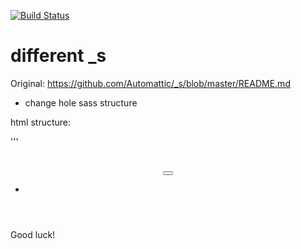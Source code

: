 [![Build Status](https://travis-ci.org/Automattic/_s.svg?branch=master)](https://travis-ci.org/Automattic/_s)

different _s
===

Original: https://github.com/Automattic/_s/blob/master/README.md

* change hole sass structure

html structure:



'''
<div id="page" class="site">
	<a class="skip-link screen-reader-text" href="#primary"></a>
	<header id="masthead" class="site-header">
		<div class="site-branding">
			<h1 class="site-title"><a href=""></a></h1>
			<p class="site-title"><a href=""></a></p>
			<p class="site-description"></p>
		</div><!-- .site-branding -->
		<nav id="site-navigation" class="main-navigation">
			<button class="menu-toggle" aria-controls="primary-menu" aria-expanded="false"></button>
			<ul>
				<li>
					<a></a>
				</li>
			</ul>
		</nav><!-- #site-navigation -->
	</header><!-- #masthead -->
	<main id="primary" class="site-main">
		<article id="post">
			<header class="entry-header">
				<h1 class="entry-title"></h1>
			</header><!-- .entry-header -->
			<div class="entry-content">
				<p></p>
			</div><!-- .entry-content -->
			<footer class="entry-footer">
				<p></p>
			</footer><!-- .entry-footer -->
		</article>
	</main><!-- #main -->
	<aside id="secondary" class="widget-area">
		<section id="%1$s" class="widget %2$s">
			<h2 class="widget-title"></h2>
		</section>
	</aside><!-- #secondary -->
	<footer id="colophon" class="site-footer">
		<div class="site-info">
		</div><!-- .site-info -->
	</footer><!-- #colophon -->
</div><!-- #page -->

Good luck!
